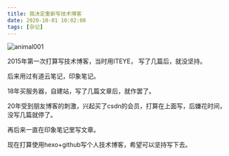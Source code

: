 ```yaml
---
title: 我决定重新写技术博客
date: 2020-10-01 10:02:08
tags: [杂记]
---
```


![animal001](https://cdn.pixabay.com/photo/2020/09/03/14/43/pollination-5541489_1280.jpg)

<!-- more -->



2015年第一次打算写技术博客，当时用ITEYE， 写了几篇后，就没坚持。

后来用过有道云笔记，印象笔记。

18年买服务器，自建站，写了几篇文章后，就作罢了。

20年受到朋友博客的刺激，兴起买了csdn的会员，打算在上面写，后嫌花时间，没写几篇就停了。

再后来一直在印象笔记里写文章。

现在打算使用hexo+github写个人技术博客，希望可以坚持写下去。
